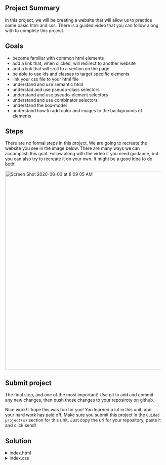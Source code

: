 ## Project Summary

In this project, we will be creating a website that will allow us to practice some basic html and css. There is a guided video that you can follow along with to complete this project.

## Goals

- become familiar with common html elements
- add a link that, when clicked, will redirect to another website
- add a link that will sroll to a section on the page
- be able to use ids and classes to target specific elements
- link your css file to your html file
- understand and use semantic html
- understad and use pseudo-class selectors
- understand and use pseudo-element selectors
- understand and use combinator selectors
- understand the box-model
- understand how to add color and images to the backgrounds of elements

## Steps

There are no formal steps in this project.  We are going to recreate the website you see in the image below.  There are many ways we can accomplish this goal.  Follow along with the video if you need guidance, but you can also try to recreate it on your own.  It might be a good idea to do both!

<img width="644" alt="Screen Shot 2020-08-03 at 8 09 05 AM" src="https://user-images.githubusercontent.com/68203064/89191774-a6c92c00-d560-11ea-82fa-8f6bea4a39f7.png">

## Submit project

The final step, and one of the most important! Use git to add and commit any new changes, then push those changes to your reposiroty on github.

Nice work! I hope this was fun for you! You learned a lot in this unit, and your hard work has paid off. Make sure you submit this project in the `Guided project(s)` section for this unit. Just copy the url for your repository, paste it and click send!

## Solution

<details>

<summary>index.html</summary>

```html
<!DOCTYPE html>
<html lang="en">
  <head>
    <meta charset="UTF-8" />
    <meta name="viewport" content="width=device-width, initial-scale=1.0" />
    <title>Document</title>
    <link rel="stylesheet" href="index.css" />
  </head>
  <body>
    <header>
      <h1>Learn</h1>
    </header>
    <section id="banner">
      <h1>This is so cool!</h1>
    </section>
    <section id="content">
      <h1>Learning to code!</h1>
      <p>Click <a href="#schedule">here</a> to see the schedule!</p>
      <p class="aloha-text">
        Lorem ipsum dolor sit amet consectetur adipisicing elit. Doloribus
        repudiandae itaque ex placeat et delectus dolores eum necessitatibus
        error quae mollitia, eveniet culpa explicabo quibusdam deserunt tempore
        possimus ad obcaecati?
      </p>
      <p class="aloha-text">
        Click <a href="https://google.com" target="_blank">here</a> to go to
        google
      </p>
      <h4 class="who">Who should learn to code?</h4>
      <p>Anyone who...</p>
      <ul>
        <li>wants to learn a new skill</li>
        <li>wants to be relevant</li>
        <li class="next-green">wants to work remotely</li>
        <li>wants extra money</li>
        <li>is looking for a new carrer</li>
      </ul>
      <p>Do any of these apply to you?</p>
      <img
        width="200px"
        src="https://encrypted-tbn0.gstatic.com/images?q=tbn%3AANd9GcSxbhCA_yfryp4576uwbMXNK7Kd15sdt9Aggg&usqp=CAU"
      />
      <p>
        Lorem ipsum dolor sit amet, consectetur adipisicing elit. A incidunt hic
        error nemo praesentium corrupti nihil pariatur repudiandae illum dolore
        aliquam temporibus impedit delectus dolorum sit, sequi, eius ducimus
        itaque.
      </p>
      <p>
        Lorem ipsum dolor sit amet, consectetur adipisicing elit. A incidunt hic
        error nemo praesentium corrupti nihil pariatur repudiandae illum dolore
        aliquam temporibus impedit delectus dolorum sit, sequi, eius ducimus
        itaque.
      </p>
      <p>
        Lorem ipsum dolor sit amet, consectetur adipisicing elit. A incidunt hic
        error nemo praesentium corrupti nihil pariatur repudiandae illum dolore
        aliquam temporibus impedit delectus dolorum sit, sequi, eius ducimus
        itaque.
      </p>
      <p>
        Lorem ipsum dolor sit amet, consectetur adipisicing elit. A incidunt hic
        error nemo praesentium corrupti nihil pariatur repudiandae illum dolore
        aliquam temporibus impedit delectus dolorum sit, sequi, eius ducimus
        itaque.
      </p>
      <p>
        Lorem ipsum dolor sit amet, consectetur adipisicing elit. A incidunt hic
        error nemo praesentium corrupti nihil pariatur repudiandae illum dolore
        aliquam temporibus impedit delectus dolorum sit, sequi, eius ducimus
        itaque.
      </p>
      <p>
        Lorem ipsum dolor sit amet, consectetur adipisicing elit. A incidunt hic
        error nemo praesentium corrupti nihil pariatur repudiandae illum dolore
        aliquam temporibus impedit delectus dolorum sit, sequi, eius ducimus
        itaque.
      </p>
      <p>
        Lorem ipsum dolor sit amet, consectetur adipisicing elit. A incidunt hic
        error nemo praesentium corrupti nihil pariatur repudiandae illum dolore
        aliquam temporibus impedit delectus dolorum sit, sequi, eius ducimus
        itaque.
      </p>
      <div id="schedule">
        <h3>Schedule</h3>
        <div class="scroll-box">
          <ol>
            <li>intro</li>
            <li class="aloha-text last-normal">html/css 1</li>
            <li>html/css 2</li>
            <li>html/css 3</li>
            <li>html/css 4</li>
            <li>html/css 5</li>
            <li>js 1</li>
            <li>js 2</li>
            <li>js 3</li>
            <li>js 4</li>
            <li>js 5</li>
          </ol>
        </div>
      </div>
    </section>
    <section class="box-model-section">
      <p class="left-border">This text has a left border</p>
      <div class="square shadow"></div>
      <div class="large-square shadow large-margin large-padding"></div>
      <div class="half-border square"></div>
    </section>
    <footer></footer>
  </body>
</html>
```

</details>

<details>

<summary>index.css</summary>

```css
* {
  box-sizing: border-box;
}

html,
body {
  padding: 0;
  margin: 0;
  scroll-behavior: smooth;
}

p {
  font-size: 16px;
}

a {
  color: rgb(206, 38, 201);
}

a:hover {
  font-size: 36px;
}

header {
  background-color: black;
  color: greenyellow;
  padding: 8px 48px;
}

#banner {
  height: 500px;
  background-image: url("https://images.unsplash.com/photo-1547394765-185e1e68f34e?ixlib=rb-1.2.1&ixid=eyJhcHBfaWQiOjEyMDd9&auto=format&fit=crop&w=2700&q=80");
  background-position: center;
  background-size: cover;
  background-repeat: no-repeat;
  text-align: center;
}

#banner > h1 {
  font-size: 48px;
  color: white;
  line-height: 500px;
  margin: 0;
}

#schedule {
  border: 2px dashed green;
  padding: 24px;
  clear: both;
}

#content {
  padding: 48px;
}

.who + p {
  color: rebeccapurple;
}

#content h1 {
  font-size: 64px;
}

.scroll-box {
  border: 1px solid black;
  height: 100px;
  width: 200px;
  overflow: auto;
}

li::selection {
  background: darkred;
  color: honeydew;
}

.aloha-text::after {
  background: greenyellow;
  content: "ALOHA";
}

.last-normal ~ li {
  color: royalblue;
}

.next-green + li {
  color: green;
}

.box-model-section {
  border: 3px solid red;
  margin: 8px;
  padding: 24px;
}

.left-border {
  border-left: 2px solid black;
}

.square {
  height: 100px;
  width: 100px;
}

.half-border {
  border-left: 2px solid black;
  border-bottom: 2px solid black;
}

.large-margin {
  margin: 28px;
}

.large-padding {
  padding: 28px;
}

.large-square {
  height: 200px;
  width: 200px;
}

.shadow {
  box-shadow: 4px 4px 13px 0px rgba(21, 19, 19, 0.4);
}

img {
  float: left;
  margin-right: 16px;
  margin-bottom: 16px;
}
```

</details>
